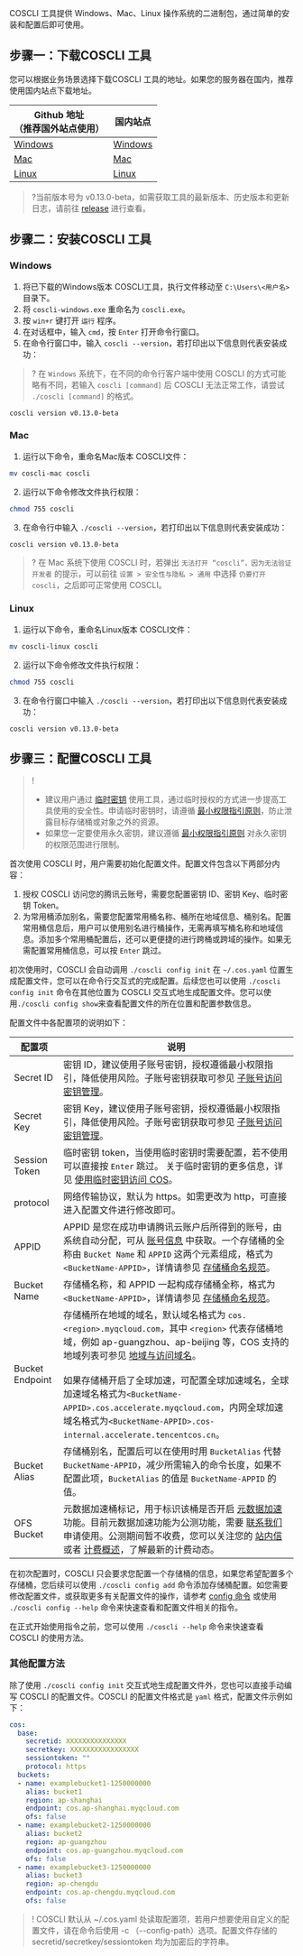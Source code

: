 COSCLI 工具提供 Windows、Mac、Linux 操作系统的二进制包，通过简单的安装和配置后即可使用。
## 步骤一：下载COSCLI 工具
您可以根据业务场景选择下载COSCLI 工具的地址。如果您的服务器在国内，推荐使用国内站点下载地址。

| Github 地址<br>（推荐国外站点使用）          | 国内站点                                                  |
| --------------------------------------------- | ------------------------------------------------------------ |
| [Windows](https://github.com/tencentyun/coscli/releases/download/v0.13.0-beta/coscli-windows.exe) | [Windows](https://cosbrowser.cloud.tencent.com/software/coscli/coscli-windows.exe) |
| [Mac](https://github.com/tencentyun/coscli/releases/download/v0.13.0-beta/coscli-mac) | [Mac](https://cosbrowser.cloud.tencent.com/software/coscli/coscli-mac) |
| [Linux](https://github.com/tencentyun/coscli/releases/download/v0.13.0-beta/coscli-linux) | [Linux](https://cosbrowser.cloud.tencent.com/software/coscli/coscli-linux) |

>?当前版本号为 v0.13.0-beta，如需获取工具的最新版本、历史版本和更新日志，请前往 [release](https://github.com/tencentyun/coscli/releases) 进行查看。

## 步骤二：安装COSCLI 工具

### Windows

1. 将已下载的Windows版本 COSCLI工具，执行文件移动至 `C:\Users\<用户名>` 目录下。
2. 将 `coscli-windows.exe` 重命名为 `coscli.exe`。
3. 按 `win+r` 键打开 `运行` 程序。
4. 在对话框中，输入 `cmd`，按 `Enter` 打开命令行窗口。
5. 在命令行窗口中，输入 `coscli --version`，若打印出以下信息则代表安装成功：
>? 在 `Windows` 系统下，在不同的命令行客户端中使用 COSCLI 的方式可能略有不同，若输入 `coscli [command]` 后 COSCLI 无法正常工作，请尝试 `./coscli [command]` 的格式。
>
```
coscli version v0.13.0-beta
```

### Mac

1. 运行以下命令，重命名Mac版本 COSCLI文件：
```bash
mv coscli-mac coscli
```
2. 运行以下命令修改文件执行权限：
```bash
chmod 755 coscli
```
3. 在命令行中输入 `./coscli --version`，若打印出以下信息则代表安装成功：
```
coscli version v0.13.0-beta
```
>? 在 Mac 系统下使用 COSCLI 时，若弹出 `无法打开 “coscli”，因为无法验证开发者` 的提示，可以前往 `设置 > 安全性与隐私 > 通用` 中选择 `仍要打开 coscli`，之后即可正常使用 COSCLI。


### Linux

1. 运行以下命令，重命名Linux版本 COSCLI文件：
```bash
mv coscli-linux coscli
```
2. 运行以下命令修改文件执行权限：
```bash
chmod 755 coscli
```
3. 在命令行窗口中输入 `./coscli --version`，若打印出以下信息则代表安装成功：
```
coscli version v0.13.0-beta
```

## 步骤三：配置COSCLI 工具

>!
>- 建议用户通过 [临时密钥](https://cloud.tencent.com/document/product/436/14048) 使用工具，通过临时授权的方式进一步提高工具使用的安全性。申请临时密钥时，请遵循 [最小权限指引原则](https://cloud.tencent.com/document/product/436/38618)，防止泄露目标存储桶或对象之外的资源。
>- 如果您一定要使用永久密钥，建议遵循 [最小权限指引原则](https://cloud.tencent.com/document/product/436/38618) 对永久密钥的权限范围进行限制。


首次使用 COSCLI 时，用户需要初始化配置文件。配置文件包含以下两部分内容：

1. 授权 COSCLI 访问您的腾讯云账号，需要您配置密钥 ID、密钥 Key、临时密钥 Token。
2. 为常用桶添加别名，需要您配置常用桶名称、桶所在地域信息、桶别名。配置常用桶信息后，用户可以使用别名进行桶操作，无需再填写桶名称和地域信息。添加多个常用桶配置后，还可以更便捷的进行跨桶或跨域的操作。如果无需配置常用桶信息，可以按 `Enter` 跳过。

初次使用时，COSCLI 会自动调用 `./coscli config init` 在 `~/.cos.yaml` 位置生成配置文件，您可以在命令行交互式的完成配置。后续您也可以使用 `./coscli config init` 命令在其他位置为 COSCLI 交互式地生成配置文件。您可以使用`./coscli config show`来查看配置文件的所在位置和配置参数信息。

配置文件中各配置项的说明如下：

<span id="alias"></span>

| 配置项        | 说明                                                         |
| ------------- | ------------------------------------------------------------ |
| Secret ID     | 密钥 ID，建议使用子账号密钥，授权遵循最小权限指引，降低使用风险。子账号密钥获取可参见 [子账号访问密钥管理](https://cloud.tencent.com/document/product/598/37140)。 |
| Secret Key    | 密钥 Key，建议使用子账号密钥，授权遵循最小权限指引，降低使用风险。子账号密钥获取可参见 [子账号访问密钥管理](https://cloud.tencent.com/document/product/598/37140)。 |
| Session Token | 临时密钥 token，当使用临时密钥时需要配置，若不使用可以直接按 `Enter` 跳过。 关于临时密钥的更多信息，详见 [使用临时密钥访问 COS](https://cloud.tencent.com/document/product/436/68283)。 |
|  protocol   |  网络传输协议，默认为 https。如需更改为 http，可直接进入配置文件进行修改即可。 |
| APPID        | APPID 是您在成功申请腾讯云账户后所得到的账号，由系统自动分配，可从 [账号信息](https://console.cloud.tencent.com/developer) 中获取。一个存储桶的全称由 `Bucket Name` 和 `APPID` 这两个元素组成，格式为 `<BucketName-APPID>`，详情请参见 [存储桶命名规范](https://cloud.tencent.com/document/product/436/13312#.E5.AD.98.E5.82.A8.E6.A1.B6.E5.91.BD.E5.90.8D.E8.A7.84.E8.8C.83)。 |
| Bucket Name   | 存储桶名称，和 APPID 一起构成存储桶全称，格式为 `<BucketName-APPID>`，详情请参见 [存储桶命名规范](https://cloud.tencent.com/document/product/436/13312#.E5.AD.98.E5.82.A8.E6.A1.B6.E5.91.BD.E5.90.8D.E8.A7.84.E8.8C.83)。 |
| Bucket Endpoint | 存储桶所在地域的域名，默认域名格式为 `cos.<region>.myqcloud.com`，其中 `<region>` 代表存储桶地域，例如 ap-guangzhou、ap-beijing 等，COS 支持的地域列表可参见 [地域与访问域名](https://cloud.tencent.com/document/product/436/6224)。<br><br>如果存储桶开启了全球加速，可配置全球加速域名，全球加速域名格式为`<BucketName-APPID>.cos.accelerate.myqcloud.com`，内网全球加速域名格式为`<BucketName-APPID>.cos-internal.accelerate.tencentcos.cn`。  |
| Bucket Alias  | 存储桶别名，配置后可以在使用时用 `BucketAlias` 代替 `BucketName-APPID`，减少所需输入的命令长度，如果不配置此项，`BucketAlias` 的值是 `BucketName-APPID` 的值。 |
| OFS Bucket | 元数据加速桶标记，用于标识该桶是否开启 [元数据加速](https://cloud.tencent.com/document/product/436/56971) 功能。目前元数据加速功能为公测功能，需要 [联系我们](https://cloud.tencent.com/document/product/436/37708) 申请使用。公测期间暂不收费，您可以关注您的 [站内信](https://console.cloud.tencent.com/message) 或者 [计费概述](https://cloud.tencent.com/document/product/436/16871)，了解最新的计费动态。


在初次配置时，COSCLI 只会要求您配置一个存储桶的信息，如果您希望配置多个存储桶，您后续可以使用 `./coscli config add` 命令添加存储桶配置。如您需要修改配置文件，或获取更多有关配置文件的操作，请参考 [config 命令](https://cloud.tencent.com/document/product/436/63679) 或使用 `./coscli config --help` 命令来快速查看和配置文件相关的指令。

在正式开始使用指令之前，您可以使用 `./coscli --help` 命令来快速查看 COSCLI 的使用方法。

### 其他配置方法

除了使用 `./coscli config init` 交互式地生成配置文件外，您也可以直接手动编写 COSCLI 的配置文件。COSCLI 的配置文件格式是 `yaml` 格式，配置文件示例如下：

```yaml
cos:
  base:
    secretid: XXXXXXXXXXXXXXX
    secretkey: XXXXXXXXXXXXXXXXX
    sessiontoken: ""
    protocol: https
  buckets:
  - name: examplebucket1-1250000000
    alias: bucket1
    region: ap-shanghai
    endpoint: cos.ap-shanghai.myqcloud.com
    ofs: false
  - name: examplebucket2-1250000000
    alias: bucket2
    region: ap-guangzhou
    endpoint: cos.ap-guangzhou.myqcloud.com
    ofs: false
  - name: examplebucket3-1250000000
    alias: bucket3
    region: ap-chengdu
    endpoint: cos.ap-chengdu.myqcloud.com
    ofs: false
```


>! COSCLI 默认从 ~/.cos.yaml 处读取配置项，若用户想要使用自定义的配置文件，请在命令后使用 -c （--config-path）选项。配置文件存储的 secretid/secretkey/sessiontoken 均为加密后的字符串。

